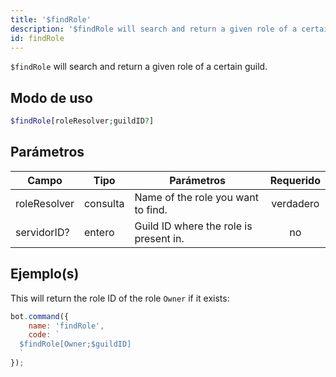 ```yaml
---
title: '$findRole'
description: '$findRole will search and return a given role of a certain guild.'
id: findRole
---
```


`$findRole` will search and return a given role of a certain guild.

## Modo de uso

```php
$findRole[roleResolver;guildID?]
```

## Parámetros

| Campo        | Tipo     | Parámetros                             | Requerido |
| ------------ | -------- | -------------------------------------- |:---------:|
| roleResolver | consulta | Name of the role you want to find.     | verdadero |
| servidorID?  | entero   | Guild ID where the role is present in. |    no     |

## Ejemplo(s)

This will return the role ID of the role `Owner` if it exists:

```javascript
bot.command({
    name: 'findRole',
    code: `
  $findRole[Owner;$guildID]
  `
});
```
